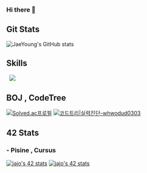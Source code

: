 ### Hi there 👋

<!--
**joejaeyoung/joejaeyoung** is a ✨ _special_ ✨ repository because its `README.md` (this file) appears on your GitHub profile.

Here are some ideas to get you started:

- 🔭 I’m currently working on ...
- 🌱 I’m currently learning ...
- 👯 I’m looking to collaborate on ...
- 🤔 I’m looking for help with ...
- 💬 Ask me about ...
- 📫 How to reach me: ...
- 😄 Pronouns: ...
- ⚡ Fun fact: ...
-->
## Git Stats
![JaeYoung's GitHub stats](https://github-readme-stats.vercel.app/api?username=joejaeyoung&show_icons=true&theme=dracula)
## Skills
<p>
  &nbsp  
  <img src="https://img.shields.io/badge/C-A8B9CC?style=flat-square&logo=C&logoColor=white"/></a>&nbsp 
</p>

## BOJ , CodeTree
[![Solved.ac프로필](http://mazassumnida.wtf/api/v2/generate_badge?boj=gguldanji_pooh)](https://solved.ac/gguldanji_pooh)
[![코드트리|실력진단-whwodud0303](https://banner.codetree.ai/v1/banner/whwodud0303)](https://www.codetree.ai/profiles/whwodud0303)

## 42 Stats
### - Pisine , Cursus
[![jajo's 42 stats](https://badge42.coday.fr/api/v2/clvdkubj02288601p4c8pe30ep/stats?cursusId=9&coalitionId=piscine)](https://github.com/Coday-meric/badge42)
[![jajo's 42 stats](https://badge42.coday.fr/api/v2/clvdkubj02288601p4c8pe30ep/stats?cursusId=21&coalitionId=454)](https://github.com/Coday-meric/badge42)
